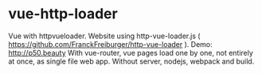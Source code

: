# vue-http-loader
Vue with httpvueloader.
Website using http-vue-loader.js ( https://github.com/FranckFreiburger/http-vue-loader ).
Demo: http://p50.beauty
With vue-router, vue pages load one by one, not entirely at once, as single file web app.
Without server, nodejs, webpack and build.

